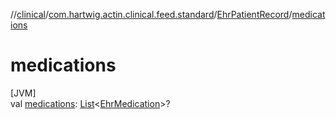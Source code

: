 //[clinical](../../../index.md)/[com.hartwig.actin.clinical.feed.standard](../index.md)/[EhrPatientRecord](index.md)/[medications](medications.md)

# medications

[JVM]\
val [medications](medications.md): [List](https://kotlinlang.org/api/latest/jvm/stdlib/kotlin.collections/-list/index.html)&lt;[EhrMedication](../-ehr-medication/index.md)&gt;?
